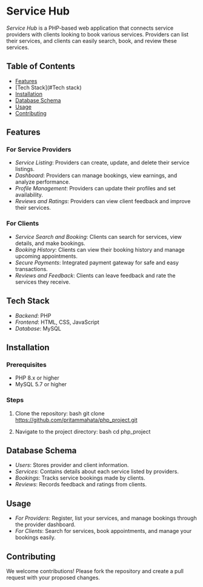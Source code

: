 # Service Hub

*Service Hub* is a PHP-based web application that connects service providers with clients looking to book various services. Providers can list their services, and clients can easily search, book, and review these services.

## Table of Contents
- [Features](#features)
- [Tech Stack](#Tech stack)
- [Installation](#installation)
- [Database Schema](#database-schema)
- [Usage](#usage)
- [Contributing](#contributing)

## Features

### For Service Providers
- *Service Listing*: Providers can create, update, and delete their service listings.
- *Dashboard*: Providers can manage bookings, view earnings, and analyze performance.
- *Profile Management*: Providers can update their profiles and set availability.
- *Reviews and Ratings*: Providers can view client feedback and improve their services.

### For Clients
- *Service Search and Booking*: Clients can search for services, view details, and make bookings.
- *Booking History*: Clients can view their booking history and manage upcoming appointments.
- *Secure Payments*: Integrated payment gateway for safe and easy transactions.
- *Reviews and Feedback*: Clients can leave feedback and rate the services they receive.

## Tech Stack
- *Backend*: PHP
- *Frontend*: HTML, CSS, JavaScript
- *Database*: MySQL

## Installation

### Prerequisites
- PHP 8.x or higher
- MySQL 5.7 or higher

### Steps
1. Clone the repository:
    bash
    git clone https://github.com/pritammahata/php_project.git
    
2. Navigate to the project directory:
    bash
    cd php_project
    

## Database Schema
- *Users*: Stores provider and client information.
- *Services*: Contains details about each service listed by providers.
- *Bookings*: Tracks service bookings made by clients.
- *Reviews*: Records feedback and ratings from clients.

## Usage
- *For Providers*: Register, list your services, and manage bookings through the provider dashboard.
- *For Clients*: Search for services, book appointments, and manage your bookings easily.

## Contributing
We welcome contributions! Please fork the repository and create a pull request with your proposed changes.